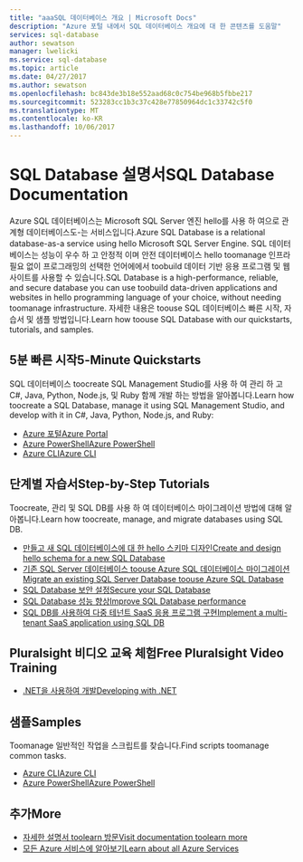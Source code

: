 ```yaml
---
title: "aaaSQL 데이터베이스 개요 | Microsoft Docs"
description: "Azure 포털 내에서 SQL 데이터베이스 개요에 대 한 콘텐츠를 도움말"
services: sql-database
author: sewatson
manager: lwelicki
ms.service: sql-database
ms.topic: article
ms.date: 04/27/2017
ms.author: sewatson
ms.openlocfilehash: bc843de3b18e552aad68c0c754be968b5fbbe217
ms.sourcegitcommit: 523283cc1b3c37c428e77850964dc1c33742c5f0
ms.translationtype: MT
ms.contentlocale: ko-KR
ms.lasthandoff: 10/06/2017
---
```

# <a name="sql-database-documentation"></a><span data-ttu-id="f7661-103">SQL Database 설명서</span><span class="sxs-lookup"><span data-stu-id="f7661-103">SQL Database Documentation</span></span>

<span data-ttu-id="f7661-104">Azure SQL 데이터베이스는 Microsoft SQL Server 엔진 hello를 사용 하 여으로 관계형 데이터베이스도-는 서비스입니다.</span><span class="sxs-lookup"><span data-stu-id="f7661-104">Azure SQL Database is a relational database-as-a service using hello Microsoft SQL Server Engine.</span></span> <span data-ttu-id="f7661-105">SQL 데이터베이스는 성능이 우수 하 고 안정적 이며 안전 데이터베이스 hello toomanage 인프라 필요 없이 프로그래밍의 선택한 언어에에서 toobuild 데이터 기반 응용 프로그램 및 웹 사이트를 사용할 수 있습니다.</span><span class="sxs-lookup"><span data-stu-id="f7661-105">SQL Database is a high-performance, reliable, and secure database you can use toobuild data-driven applications and websites in hello programming language of your choice, without needing toomanage infrastructure.</span></span> <span data-ttu-id="f7661-106">자세한 내용은 toouse SQL 데이터베이스 빠른 시작, 자습서 및 샘플 방법입니다.</span><span class="sxs-lookup"><span data-stu-id="f7661-106">Learn how toouse SQL Database with our quickstarts, tutorials, and samples.</span></span>

## <a name="5-minute-quickstarts"></a><span data-ttu-id="f7661-107">5분 빠른 시작</span><span class="sxs-lookup"><span data-stu-id="f7661-107">5-Minute Quickstarts</span></span>

<span data-ttu-id="f7661-108">SQL 데이터베이스 toocreate SQL Management Studio를 사용 하 여 관리 하 고 C#, Java, Python, Node.js, 및 Ruby 함께 개발 하는 방법을 알아봅니다.</span><span class="sxs-lookup"><span data-stu-id="f7661-108">Learn how toocreate a SQL Database, manage it using SQL Management Studio, and develop with it in C#, Java, Python, Node.js, and Ruby:</span></span>

- [<span data-ttu-id="f7661-109">Azure 포털</span><span class="sxs-lookup"><span data-stu-id="f7661-109">Azure Portal</span></span>](/azure/sql-database/sql-database-get-started-portal)
- [<span data-ttu-id="f7661-110">Azure PowerShell</span><span class="sxs-lookup"><span data-stu-id="f7661-110">Azure PowerShell</span></span>](/azure/sql-database/sql-database-get-started-powershell)
- [<span data-ttu-id="f7661-111">Azure CLI</span><span class="sxs-lookup"><span data-stu-id="f7661-111">Azure CLI</span></span>](/azure/sql-database/sql-database-get-started-cli)

## <a name="step-by-step-tutorials"></a><span data-ttu-id="f7661-112">단계별 자습서</span><span class="sxs-lookup"><span data-stu-id="f7661-112">Step-by-Step Tutorials</span></span>

<span data-ttu-id="f7661-113">Toocreate, 관리 및 SQL DB를 사용 하 여 데이터베이스 마이그레이션 방법에 대해 알아봅니다.</span><span class="sxs-lookup"><span data-stu-id="f7661-113">Learn how toocreate, manage, and migrate databases using SQL DB.</span></span>

- [<span data-ttu-id="f7661-114">만들고 새 SQL 데이터베이스에 대 한 hello 스키마 디자인</span><span class="sxs-lookup"><span data-stu-id="f7661-114">Create and design hello schema for a new SQL Database</span></span>](/azure/sql-database/sql-database-design-first-database)
- [<span data-ttu-id="f7661-115">기존 SQL Server 데이터베이스 toouse Azure SQL 데이터베이스 마이그레이션</span><span class="sxs-lookup"><span data-stu-id="f7661-115">Migrate an existing SQL Server Database toouse Azure SQL Database</span></span>](/azure/sql-database/sql-database-migrate-your-sql-server-database)
- [<span data-ttu-id="f7661-116">SQL Database 보안 설정</span><span class="sxs-lookup"><span data-stu-id="f7661-116">Secure your SQL Database</span></span>](/azure/sql-database/sql-database-security-tutorial)
- [<span data-ttu-id="f7661-117">SQL Database 성능 향상</span><span class="sxs-lookup"><span data-stu-id="f7661-117">Improve SQL Database performance</span></span>](/azure/sql-database/sql-database-performance-tutorial)
- [<span data-ttu-id="f7661-118">SQL DB를 사용하여 다중 테넌트 SaaS 응용 프로그램 구현</span><span class="sxs-lookup"><span data-stu-id="f7661-118">Implement a multi-tenant SaaS application using SQL DB</span></span>](/azure/sql-database/sql-database-multi-tenant-application)

## <a name="free-pluralsight-video-training"></a><span data-ttu-id="f7661-119">Pluralsight 비디오 교육 체험</span><span class="sxs-lookup"><span data-stu-id="f7661-119">Free Pluralsight Video Training</span></span>

- [<span data-ttu-id="f7661-120">.NET을 사용하여 개발</span><span class="sxs-lookup"><span data-stu-id="f7661-120">Developing with .NET</span></span>](https://www.pluralsight.com/courses/developing-dotnet-microsoft-azure-getting-started?twoid=d6abac77-7dcc-4d33-9e03-f85e78989f02)

## <a name="samples"></a><span data-ttu-id="f7661-121">샘플</span><span class="sxs-lookup"><span data-stu-id="f7661-121">Samples</span></span> 

<span data-ttu-id="f7661-122">Toomanage 일반적인 작업을 스크립트를 찾습니다.</span><span class="sxs-lookup"><span data-stu-id="f7661-122">Find scripts toomanage common tasks.</span></span>

- [<span data-ttu-id="f7661-123">Azure CLI</span><span class="sxs-lookup"><span data-stu-id="f7661-123">Azure CLI</span></span>](/azure/sql-database/sql-database-cli-samples)
- [<span data-ttu-id="f7661-124">Azure PowerShell</span><span class="sxs-lookup"><span data-stu-id="f7661-124">Azure PowerShell</span></span>](/azure/sql-database/sql-database-powershell-samples)

## <a name="more"></a><span data-ttu-id="f7661-125">추가</span><span class="sxs-lookup"><span data-stu-id="f7661-125">More</span></span>

- [<span data-ttu-id="f7661-126">자세한 설명서 toolearn 방문</span><span class="sxs-lookup"><span data-stu-id="f7661-126">Visit documentation toolearn more</span></span>](/azure/sql-database/index)
- [<span data-ttu-id="f7661-127">모든 Azure 서비스에 알아보기</span><span class="sxs-lookup"><span data-stu-id="f7661-127">Learn about all Azure Services</span></span>](https://aka.ms/j3wr7y)